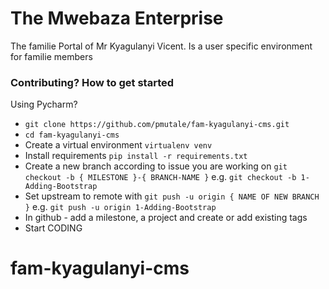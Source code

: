 # The Mwebaza Enterprise
The familie Portal of Mr Kyagulanyi Vicent. Is a user specific environment for familie members 

### Contributing? How to get started 
Using Pycharm? 
- `git clone https://github.com/pmutale/fam-kyagulanyi-cms.git`
- `cd fam-kyagulanyi-cms`
- Create a virtual environment `virtualenv venv`
- Install requirements `pip install -r requirements.txt`
- Create a new branch according to issue you are working on `git checkout -b { MILESTONE }-{ BRANCH-NAME }` e.g. `git checkout -b 1-Adding-Bootstrap`
- Set upstream to remote with `git push -u origin { NAME OF NEW BRANCH }` e.g. `git push -u origin 1-Adding-Bootstrap`
- In github - add a milestone, a project and create or add existing tags
- Start CODING
# fam-kyagulanyi-cms
